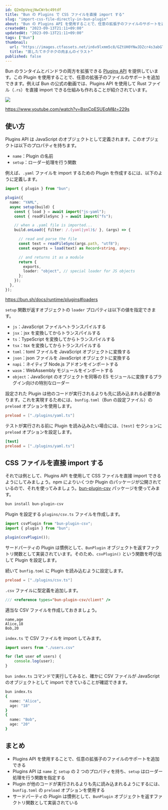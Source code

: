 ```yaml
---
id: Q2mOpVeqjNwCWrbc49tdf
title: "Bun の Plugins で CSS ファイルを直接 import する"
slug: "import-css-file-directly-in-bun-plugin"
about: "Bun の Plugins API を使用することで、任意の拡張子のファイルのサポートを追加できます。例えば Bun の公式の動画では、Plugins API を使用して Rust ファイル（.rs）を直接 import できる仕組みも作れることが紹介されています。"
createdAt: "2023-09-13T21:11+09:00"
updatedAt: "2023-09-13T21:11+09:00"
tags: ["Bun"]
thumbnail:
  url: "https://images.ctfassets.net/in6v9lxmm5c8/GZtUH0YNwJDZcr4s3abGT/a1998e60dbb178a36306821891c4db04/seiro_meat-bun_15091.png"
  title: "蒸したてホクホクの肉まんのイラスト"
published: false
---
```


Bun のランタイムとバンドラの両方を拡張できる [Plugins API](https://bun.sh/docs/runtime/plugins) を提供しています。この Plugin を使用することで、任意の拡張子のファイルのサポートを追加できます。例えば Bun の公式の動画では、Plugins API を使用して Rust ファイル（`.rs`）を直接 import できる仕組みも作れることが紹介されています。

![](https://images.ctfassets.net/in6v9lxmm5c8/7zIcBfwtRDDJ03FNA6DhCQ/37d3984571323181635ece7abaca0f84/image.png)

https://www.youtube.com/watch?v=BsnCpESUEqM&t=229s

## 使い方

Plugins API は JavaScript のオブジェクトとして定義されます。このオブジェクトは以下のプロパティを持ちます。

- `name`：Plugin の名前
- `setup`：ローダー処理を行う関数

例えば、`.yaml` ファイルを import するための Plugin を作成するには、以下のように定義します。

```ts:plugins/yaml.ts
import { plugin } from "bun";

plugin({
  name: "YAML",
  async setup(build) {
    const { load } = await import("js-yaml");
    const { readFileSync } = await import("fs");

    // when a .yaml file is imported...
    build.onLoad({ filter: /.(yaml|yml)$/ }, (args) => {

      // read and parse the file
      const text = readFileSync(args.path, "utf8");
      const exports = load(text) as Record<string, any>;

      // and returns it as a module
      return {
        exports,
        loader: "object", // special loader for JS objects
      };
    });
  },
});
```

https://bun.sh/docs/runtime/plugins#loaders

`setup` 関数が返すオブジェクトの `loader` プロパティは以下の値を指定できます。

- `js`：JavaScript ファイルへトランスパイルする
- `jsx`：jsx を変換してからトランスパイルする
- `ts`：TypeScript を変換してからトランスパイルする
- `tsx`：tsx を変換してからトランスパイルする
- `toml`：toml ファイルを JavaScript オブジェクトに変換する
- `json`：json ファイルを JavaScript オブジェクトに変換する
- `napi`：ネイティブ Node.js アドオンをインポートする
- `wasm`：WebAssembly モジュールをインポートする
- `object`：JavaScript のオブジェクトを同等の ES モジュールに変換するプラグイン向けの特別なローダー

設定された Plugin は他のコードが実行されるよりも先に読み込まれる必要があります。これを実現するためには、`bunfig.toml`（Bun の設定ファイル）の `preload` オプションを使用します。

```toml
preload = ["./plugins/yaml.ts"]
```

テストが実行される前に Plugin を読み込みたい場合には、`[test]` セクションに `preload` オプションを設定します。

```toml
[test]
preload = ["./plugins/yaml.ts"]
```

## CSS ファイルを直接 import する

それでは例として、Plugins API を使用して CSS ファイルを直接 import できるようにしてみましょう。npm によりいくつか Plugin のパッケージが公開されているので、それを使ってみましょう。[bun-plugin-csv](https://www.npmjs.com/package/bun-plugin-csv) パッケージを使ってみます。

```sh
bun install bun-plugin-csv
```

Plugin を設定する `plugins/csv.ts` ファイルを作成します。

```ts:plugins/csv.ts
import csvPlugin from "bun-plugin-csv";
import { plugin } from "bun";

plugin(csvPlugin());
```

サードパーティの Plugin は慣例として、`BunPlugin` オブジェクトを返すファクトリ関数として実装されています。そのため、`csvPlugin()` という関数を呼び出して Plugin を設定します。

続いて `bunfig.toml` に Plugin を読み込むように設定します。

```toml
preload = ["./plugins/csv.ts"]
```

`.csv` ファイルに型定義を追加します。

```ts:csv.d.ts
/// <reference types="bun-plugin-csv/client" />
```

適当な CSV ファイルを作成しておきましょう。

```csv:sample.csv
name,age
Alice,18
Bob,20
```

`index.ts` で CSV ファイルを import してみます。

```ts:index.ts
import users from "./users.csv"

for (let user of users) {
    console.log(user);
}
```

`bun index.ts` コマンドで実行してみると、確かに CSV ファイルが JavaScript のオブジェクトとして import できていることが確認できます。

```sh
bun index.ts
{
  name: "Alice",
  age: "18"
}
{
  name: "Bob",
  age: "20"
}
```

## まとめ

- Plugins API を使用することで、任意の拡張子のファイルのサポートを追加できる
- Plugins API は `name` と `setup` の 2 つのプロパティを持ち、`setup` はローダー処理を行う関数を指定する
- Plugin が他のコードが実行されるよりも先に読み込まれるようにするには、`bunfig.toml` の `preload` オプションを使用する
- サードパーティの Plugin は慣例として、`BunPlugin` オブジェクトを返すファクトリ関数として実装されている
